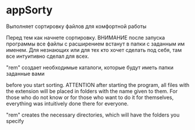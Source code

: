 # appSorty
Выполняет сортировку файлов для комфортной работы

Перед тем как начнете сортировку. 
ВНИМАНИЕ после запуска программы все файлы с расширением встанут в папки с заданным им именем. Для незнающих или для тех кто хочет сделать под себя, там все интуитивно сделал для всех.

"rem" создает необходимые каталоги, которые будут иметь папки заданные вами

before you start sorting. 
ATTENTION after starting the program, all files with the extension will be placed in folders with the name given to them. For those who do not know or for those who want to do it for themselves, everything was intuitively done there for everyone.

"rem" creates the necessary directories, which will have the folders you specify
